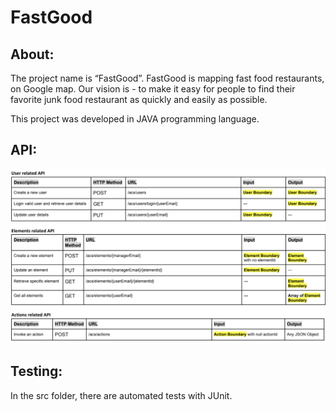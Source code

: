 # FastGood

## About:
The project name is “FastGood”.
FastGood is mapping fast food restaurants, on Google map.
Our vision is - to make it easy for people to find their favorite junk food restaurant as quickly and easily as possible.

This project was developed in JAVA programming language.

## API:
![](API_pictures/API_1.png) 

## Testing:
In the src folder, there are automated tests with JUnit.
